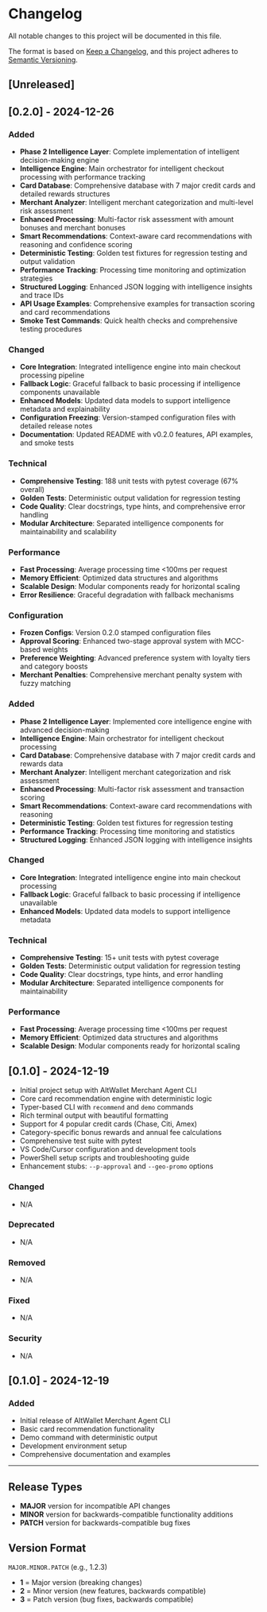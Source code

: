 # Changelog

All notable changes to this project will be documented in this file.

The format is based on [Keep a Changelog](https://keepachangelog.com/en/1.0.0/),
and this project adheres to [Semantic Versioning](https://semver.org/spec/v2.0.0.html).

## [Unreleased]

## [0.2.0] - 2024-12-26

### Added
- **Phase 2 Intelligence Layer**: Complete implementation of intelligent decision-making engine
- **Intelligence Engine**: Main orchestrator for intelligent checkout processing with performance tracking
- **Card Database**: Comprehensive database with 7 major credit cards and detailed rewards structures
- **Merchant Analyzer**: Intelligent merchant categorization and multi-level risk assessment
- **Enhanced Processing**: Multi-factor risk assessment with amount bonuses and merchant bonuses
- **Smart Recommendations**: Context-aware card recommendations with reasoning and confidence scoring
- **Deterministic Testing**: Golden test fixtures for regression testing and output validation
- **Performance Tracking**: Processing time monitoring and optimization strategies
- **Structured Logging**: Enhanced JSON logging with intelligence insights and trace IDs
- **API Usage Examples**: Comprehensive examples for transaction scoring and card recommendations
- **Smoke Test Commands**: Quick health checks and comprehensive testing procedures

### Changed
- **Core Integration**: Integrated intelligence engine into main checkout processing pipeline
- **Fallback Logic**: Graceful fallback to basic processing if intelligence components unavailable
- **Enhanced Models**: Updated data models to support intelligence metadata and explainability
- **Configuration Freezing**: Version-stamped configuration files with detailed release notes
- **Documentation**: Updated README with v0.2.0 features, API examples, and smoke tests

### Technical
- **Comprehensive Testing**: 188 unit tests with pytest coverage (67% overall)
- **Golden Tests**: Deterministic output validation for regression testing
- **Code Quality**: Clear docstrings, type hints, and comprehensive error handling
- **Modular Architecture**: Separated intelligence components for maintainability and scalability

### Performance
- **Fast Processing**: Average processing time <100ms per request
- **Memory Efficient**: Optimized data structures and algorithms
- **Scalable Design**: Modular components ready for horizontal scaling
- **Error Resilience**: Graceful degradation with fallback mechanisms

### Configuration
- **Frozen Configs**: Version 0.2.0 stamped configuration files
- **Approval Scoring**: Enhanced two-stage approval system with MCC-based weights
- **Preference Weighting**: Advanced preference system with loyalty tiers and category boosts
- **Merchant Penalties**: Comprehensive merchant penalty system with fuzzy matching

### Added
- **Phase 2 Intelligence Layer**: Implemented core intelligence engine with advanced decision-making
- **Intelligence Engine**: Main orchestrator for intelligent checkout processing
- **Card Database**: Comprehensive database with 7 major credit cards and rewards data
- **Merchant Analyzer**: Intelligent merchant categorization and risk assessment
- **Enhanced Processing**: Multi-factor risk assessment and transaction scoring
- **Smart Recommendations**: Context-aware card recommendations with reasoning
- **Deterministic Testing**: Golden test fixtures for regression testing
- **Performance Tracking**: Processing time monitoring and statistics
- **Structured Logging**: Enhanced JSON logging with intelligence insights

### Changed
- **Core Integration**: Integrated intelligence engine into main checkout processing
- **Fallback Logic**: Graceful fallback to basic processing if intelligence unavailable
- **Enhanced Models**: Updated data models to support intelligence metadata

### Technical
- **Comprehensive Testing**: 15+ unit tests with pytest coverage
- **Golden Tests**: Deterministic output validation for regression testing
- **Code Quality**: Clear docstrings, type hints, and error handling
- **Modular Architecture**: Separated intelligence components for maintainability

### Performance
- **Fast Processing**: Average processing time <100ms per request
- **Memory Efficient**: Optimized data structures and algorithms
- **Scalable Design**: Modular components ready for horizontal scaling

## [0.1.0] - 2024-12-19
- Initial project setup with AltWallet Merchant Agent CLI
- Core card recommendation engine with deterministic logic
- Typer-based CLI with `recommend` and `demo` commands
- Rich terminal output with beautiful formatting
- Support for 4 popular credit cards (Chase, Citi, Amex)
- Category-specific bonus rewards and annual fee calculations
- Comprehensive test suite with pytest
- VS Code/Cursor configuration and development tools
- PowerShell setup scripts and troubleshooting guide
- Enhancement stubs: `--p-approval` and `--geo-promo` options

### Changed
- N/A

### Deprecated
- N/A

### Removed
- N/A

### Fixed
- N/A

### Security
- N/A

## [0.1.0] - 2024-12-19

### Added
- Initial release of AltWallet Merchant Agent CLI
- Basic card recommendation functionality
- Demo command with deterministic output
- Development environment setup
- Comprehensive documentation and examples

---

## Release Types

- **MAJOR** version for incompatible API changes
- **MINOR** version for backwards-compatible functionality additions
- **PATCH** version for backwards-compatible bug fixes

## Version Format

`MAJOR.MINOR.PATCH` (e.g., 1.2.3)

- **1** = Major version (breaking changes)
- **2** = Minor version (new features, backwards compatible)
- **3** = Patch version (bug fixes, backwards compatible)
